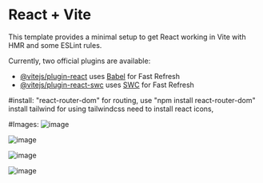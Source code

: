 # React + Vite

This template provides a minimal setup to get React working in Vite with HMR and some ESLint rules.

Currently, two official plugins are available:

- [@vitejs/plugin-react](https://github.com/vitejs/vite-plugin-react/blob/main/packages/plugin-react/README.md) uses [Babel](https://babeljs.io/) for Fast Refresh
- [@vitejs/plugin-react-swc](https://github.com/vitejs/vite-plugin-react-swc) uses [SWC](https://swc.rs/) for Fast Refresh


#install:
"react-router-dom" for routing, use "npm install react-router-dom"
install tailwind for using tailwindcss
need to install react icons,

#Images:
![image](https://github.com/Suraz28/Login-Signup/assets/82082451/a4fe0763-9a8a-442f-991c-d5987286320f)

![image](https://github.com/Suraz28/Login-Signup/assets/82082451/a6887f86-130d-421b-9d62-63bed7d66448)

![image](https://github.com/Suraz28/Login-Signup/assets/82082451/97466146-59cb-4442-8fc0-88af0139b66a)

![image](https://github.com/Suraz28/Login-Signup/assets/82082451/639b4fa0-67e6-4793-adb0-c9010ad5e66e)








